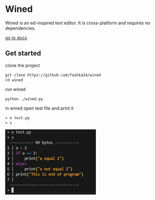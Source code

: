 # Wined

Wined is an ed-inspired text editor. It is cross-platform and requires no dependencies. <p>
[go to docs](https://github.com/fashka24/wined/tree/master/docs)

## Get started

clone the project

```shell
git clone https://github.com/fashka24/wined
cd wined
```

run wined

```shell
python ./wined.py
```

in wined open test file and print it

```
> o test.py
> s
```

<img src="img/Скриншот 16-03-2025 154723.jpg">